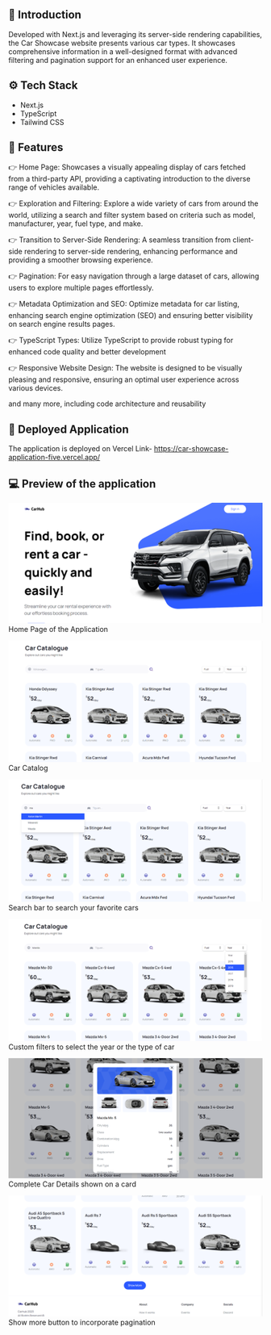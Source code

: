 ## 🤖 Introduction
Developed with Next.js and leveraging its server-side rendering capabilities, the Car Showcase website presents various car types. It showcases comprehensive information in a well-designed format with advanced filtering and pagination support for an enhanced user experience.

## ⚙️ Tech Stack
- Next.js
- TypeScript
- Tailwind CSS


## 🔋 Features
👉 Home Page: Showcases a visually appealing display of cars fetched from a third-party API, providing a captivating introduction to the diverse range of vehicles available.

👉 Exploration and Filtering: Explore a wide variety of cars from around the world, utilizing a search and filter system based on criteria such as model, manufacturer, year, fuel type, and make.

👉 Transition to Server-Side Rendering: A seamless transition from client-side rendering to server-side rendering, enhancing performance and providing a smoother browsing experience.

👉 Pagination: For easy navigation through a large dataset of cars, allowing users to explore multiple pages effortlessly.

👉 Metadata Optimization and SEO: Optimize metadata for car listing, enhancing search engine optimization (SEO) and ensuring better visibility on search engine results pages.

👉 TypeScript Types: Utilize TypeScript to provide robust typing for enhanced code quality and better development

👉 Responsive Website Design: The website is designed to be visually pleasing and responsive, ensuring an optimal user experience across various devices.

and many more, including code architecture and reusability


## 🚀 Deployed Application
The application is deployed on Vercel
Link- https://car-showcase-application-five.vercel.app/


## 💻 Preview of the application
![Preview of the application](Home.png)
Home Page of the Application


![Preview of the application](carCatalouge.png)
Car Catalog


![Preview of the application](searchBar.png)
Search bar to search your favorite cars


![Preview of the application](customFilters.png)
Custom filters to select the year or the type of car


![Preview of the application](carDetails.png)
Complete Car Details shown on a card


![Preview of the application](showMore.png)
Show more button to incorporate pagination
